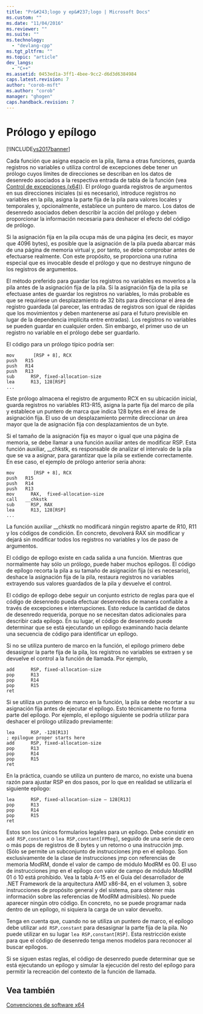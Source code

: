 ```yaml
---
title: "Pr&#243;logo y ep&#237;logo | Microsoft Docs"
ms.custom: ""
ms.date: "11/04/2016"
ms.reviewer: ""
ms.suite: ""
ms.technology: 
  - "devlang-cpp"
ms.tgt_pltfrm: ""
ms.topic: "article"
dev_langs: 
  - "C++"
ms.assetid: 0453ed1a-3ff1-4bee-9cc2-d6d3d6384984
caps.latest.revision: 7
author: "corob-msft"
ms.author: "corob"
manager: "ghogen"
caps.handback.revision: 7
---
```

# Pr&#243;logo y ep&#237;logo
[!INCLUDE[vs2017banner](../assembler/inline/includes/vs2017banner.md)]

Cada función que asigna espacio en la pila, llama a otras funciones, guarda registros no variables o utiliza control de excepciones debe tener un prólogo cuyos límites de direcciones se describan en los datos de desenredo asociados a la respectiva entrada de tabla de la función \(vea [Control de excepciones \(x64\)](../build/exception-handling-x64.md)\).  El prólogo guarda registros de argumentos en sus direcciones iniciales \(si es necesario\), introduce registros no variables en la pila, asigna la parte fija de la pila para valores locales y temporales y, opcionalmente, establece un puntero de marco.  Los datos de desenredo asociados deben describir la acción del prólogo y deben proporcionar la información necesaria para deshacer el efecto del código de prólogo.  
  
 Si la asignación fija en la pila ocupa más de una página \(es decir, es mayor que 4096 bytes\), es posible que la asignación de la pila pueda abarcar más de una página de memoria virtual y, por tanto, se debe comprobar antes de efectuarse realmente.  Con este propósito, se proporciona una rutina especial que es invocable desde el prólogo y que no destruye ninguno de los registros de argumentos.  
  
 El método preferido para guardar los registros no variables es moverlos a la pila antes de la asignación fija de la pila.  Si la asignación fija de la pila se efectuase antes de guardar los registros no variables, lo más probable es que se requiriese un desplazamiento de 32 bits para direccionar el área de registro guardada \(al parecer, las entradas de registros son igual de rápidas que los movimientos y deben mantenerse así para el futuro previsible en lugar de la dependencia implícita entre entradas\).  Los registros no variables se pueden guardar en cualquier orden.  Sin embargo, el primer uso de un registro no variable en el prólogo debe ser guardarlo.  
  
 El código para un prólogo típico podría ser:  
  
```  
mov       [RSP + 8], RCX  
push   R15  
push   R14  
push   R13  
sub      RSP, fixed-allocation-size  
lea      R13, 128[RSP]  
...  
```  
  
 Este prólogo almacena el registro de argumento RCX en su ubicación inicial, guarda registros no variables R13\-R15, asigna la parte fija del marco de pila y establece un puntero de marca que indica 128 bytes en el área de asignación fija.  El uso de un desplazamiento permite direccionar un área mayor que la de asignación fija con desplazamientos de un byte.  
  
 Si el tamaño de la asignación fija es mayor o igual que una página de memoria, se debe llamar a una función auxiliar antes de modificar RSP.  Esta función auxiliar, \_\_chkstk, es responsable de analizar el intervalo de la pila que se va a asignar, para garantizar que la pila se extiende correctamente.  En ese caso, el ejemplo de prólogo anterior sería ahora:  
  
```  
mov       [RSP + 8], RCX  
push   R15  
push   R14  
push   R13  
mov      RAX,  fixed-allocation-size  
call   __chkstk  
sub      RSP, RAX  
lea      R13, 128[RSP]  
...  
```  
  
 La función auxiliar \_\_chkstk no modificará ningún registro aparte de R10, R11 y los códigos de condición.  En concreto, devolverá RAX sin modificar y dejará sin modificar todos los registros no variables y los de paso de argumentos.  
  
 El código de epílogo existe en cada salida a una función.  Mientras que normalmente hay sólo un prólogo, puede haber muchos epílogos.  El código de epílogo recorta la pila a su tamaño de asignación fija \(si es necesario\), deshace la asignación fija de la pila, restaura registros no variables extrayendo sus valores guardados de la pila y devuelve el control.  
  
 El código de epílogo debe seguir un conjunto estricto de reglas para que el código de desenredo pueda efectuar desenredos de manera confiable a través de excepciones e interrupciones.  Esto reduce la cantidad de datos de desenredo requerida, porque no se necesitan datos adicionales para describir cada epílogo.  En su lugar, el código de desenredo puede determinar que se está ejecutando un epílogo examinando hacia delante una secuencia de código para identificar un epílogo.  
  
 Si no se utiliza puntero de marco en la función, el epílogo primero debe desasignar la parte fija de la pila, los registros no variables se extraen y se devuelve el control a la función de llamada.  Por ejemplo,  
  
```  
add      RSP, fixed-allocation-size  
pop      R13  
pop      R14  
pop      R15  
ret  
```  
  
 Si se utiliza un puntero de marco en la función, la pila se debe recortar a su asignación fija antes de ejecutar el epílogo.  Esto técnicamente no forma parte del epílogo.  Por ejemplo, el epílogo siguiente se podría utilizar para deshacer el prólogo utilizado previamente:  
  
```  
lea      RSP, -128[R13]  
; epilogue proper starts here  
add      RSP, fixed-allocation-size  
pop      R13  
pop      R14  
pop      R15  
ret  
```  
  
 En la práctica, cuando se utiliza un puntero de marco, no existe una buena razón para ajustar RSP en dos pasos, por lo que en realidad se utilizaría el siguiente epílogo:  
  
```  
lea      RSP, fixed-allocation-size – 128[R13]  
pop      R13  
pop      R14  
pop      R15  
ret  
```  
  
 Estos son los únicos formularios legales para un epílogo.  Debe consistir en `add RSP,constant` o `lea RSP,constant[FPReg]`, seguido de una serie de cero o más pops de registros de 8 bytes y un retorno o una instrucción jmp.  \(Sólo se permite un subconjunto de instrucciones jmp en el epílogo.  Son exclusivamente de la clase de instrucciones jmp con referencias de memoria ModRM, donde el valor de campo de módulo ModRM es 00.  El uso de instrucciones jmp en el epílogo con valor de campo de módulo ModRM 01 ó 10 está prohibido.  Vea la tabla A\-15 en el Guía del desarrollador de .NET Framework de la arquitectura AMD x86\-84, en el volumen 3, sobre instrucciones de propósito general y del sistema, para obtener más información sobre las referencias de ModRM admisibles\).  No puede aparecer ningún otro código.  En concreto, no se puede programar nada dentro de un epílogo, ni siquiera la carga de un valor devuelto.  
  
 Tenga en cuenta que, cuando no se utiliza un puntero de marco, el epílogo debe utilizar `add RSP,constant` para desasignar la parte fija de la pila.  No puede utilizar en su lugar `lea RSP,constant[RSP]`.  Esta restricción existe para que el código de desenredo tenga menos modelos para reconocer al buscar epílogos.  
  
 Si se siguen estas reglas, el código de desenredo puede determinar que se está ejecutando un epílogo y simular la ejecución del resto del epílogo para permitir la recreación del contexto de la función de llamada.  
  
## Vea también  
 [Convenciones de software x64](../build/x64-software-conventions.md)